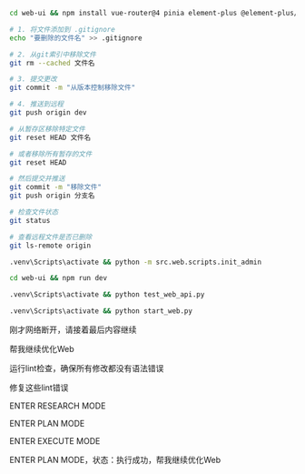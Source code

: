 ```bash
cd web-ui && npm install vue-router@4 pinia element-plus @element-plus/icons-vue axios
```

```bash
# 1. 将文件添加到 .gitignore
echo "要删除的文件名" >> .gitignore

# 2. 从git索引中移除文件
git rm --cached 文件名

# 3. 提交更改
git commit -m "从版本控制移除文件"

# 4. 推送到远程
git push origin dev
```

```bash
# 从暂存区移除特定文件
git reset HEAD 文件名

# 或者移除所有暂存的文件
git reset HEAD

# 然后提交并推送
git commit -m "移除文件"
git push origin 分支名
```

```bash
# 检查文件状态
git status

# 查看远程文件是否已删除
git ls-remote origin
```


```bash
.venv\Scripts\activate && python -m src.web.scripts.init_admin

cd web-ui && npm run dev

.venv\Scripts\activate && python test_web_api.py

.venv\Scripts\activate && python start_web.py
```

刚才网络断开，请接着最后内容继续

帮我继续优化Web

运行lint检查，确保所有修改都没有语法错误

修复这些lint错误

ENTER RESEARCH MODE

ENTER PLAN MODE

ENTER EXECUTE MODE

ENTER PLAN MODE，状态：执行成功，帮我继续优化Web


